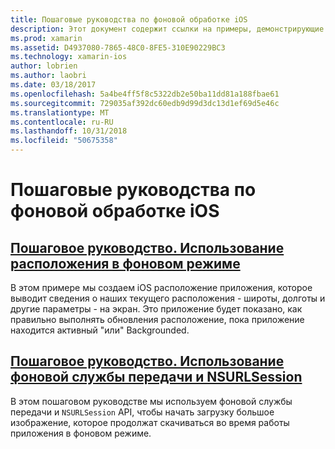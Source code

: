```yaml
---
title: Пошаговые руководства по фоновой обработке iOS
description: Этот документ содержит ссылки на примеры, демонстрирующие способы использования сведений о расположении в backgrounded приложении и как использовать фоновой службы передачи и NSURLSession.
ms.prod: xamarin
ms.assetid: D4937080-7865-48C0-8FE5-310E90229BC3
ms.technology: xamarin-ios
author: lobrien
ms.author: laobri
ms.date: 03/18/2017
ms.openlocfilehash: 5a4be4ff5f8c5322db2e50ba11dd81a188fbae61
ms.sourcegitcommit: 729035af392dc60edb9d99d3dc13d1ef69d5e46c
ms.translationtype: MT
ms.contentlocale: ru-RU
ms.lasthandoff: 10/31/2018
ms.locfileid: "50675358"
---
```

# <a name="ios-backgrounding-walkthroughs"></a>Пошаговые руководства по фоновой обработке iOS

##  <a name="walkthrough---using-background-locationiosapp-fundamentalsbackgroundingios-backgrounding-walkthroughslocation-walkthroughmd"></a>[Пошаговое руководство. Использование расположения в фоновом режиме](~/ios/app-fundamentals/backgrounding/ios-backgrounding-walkthroughs/location-walkthrough.md)

В этом примере мы создаем iOS расположение приложения, которое выводит сведения о наших текущего расположения - широты, долготы и другие параметры - на экран. Это приложение будет показано, как правильно выполнять обновления расположение, пока приложение находится активный "или" Backgrounded.

##  <a name="walkthrough---using-background-transfer-service-and-nsurlsessioniosapp-fundamentalsbackgroundingios-backgrounding-walkthroughsbackground-transfer-walkthroughmd"></a>[Пошаговое руководство. Использование фоновой службы передачи и NSURLSession](~/ios/app-fundamentals/backgrounding/ios-backgrounding-walkthroughs/background-transfer-walkthrough.md)

В этом пошаговом руководстве мы используем фоновой службы передачи и `NSURLSession` API, чтобы начать загрузку большое изображение, которое продолжат скачиваться во время работы приложения в фоновом режиме.
